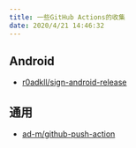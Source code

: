 ```yaml
---
title: 一些GitHub Actions的收集   
date: 2020/4/21 14:46:32   
---
```


## Android  

- [r0adkll/sign-android-release](https://github.com/r0adkll/sign-android-release)  

## 通用
- [ad-m/github-push-action](https://github.com/ad-m/github-push-action)
